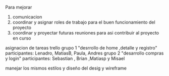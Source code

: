Para mejorar
1. comunicacion 
2. coordinar y asignar roles de trabajo para el buen funcionamiento del proyecto
3. coordinar y proyectar futuras reuniones para asi contribuir al proyecto en curso

asignacion de tareas trello 
grupo 1 "desrrollo de home ,detalle y registro"
participantes: Lenadro, MatiasB, Paula, Andres 
grupo 2 "desarrollo compras y login"
participantes: Sebastian , Brian ,Matiasp y Misael 

manejar los mismos estilos y diseño del desig y wireframe 